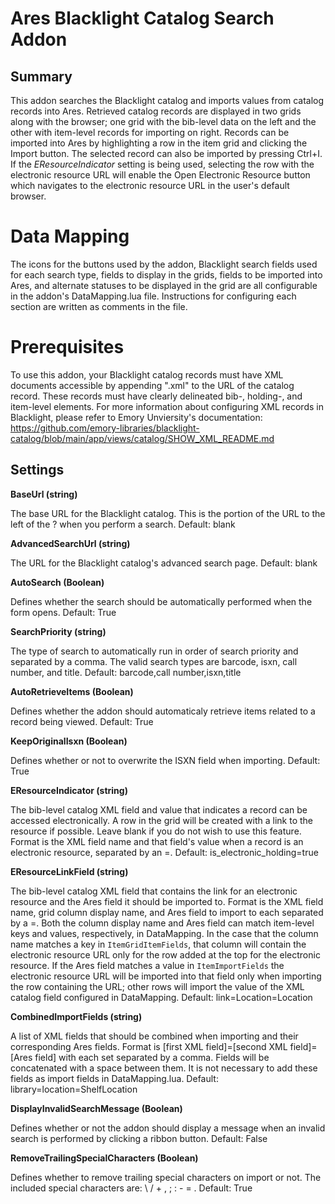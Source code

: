 # Ares Blacklight Catalog Search Addon

## Summary

This addon searches the Blacklight catalog and imports values from catalog records into Ares. Retrieved catalog records are displayed in two grids along with the browser; one grid with the bib-level data on the left and the other with item-level records for importing on right. Records can be imported into Ares by highlighting a row in the item grid and clicking the Import button. The selected record can also be imported by pressing Ctrl+I. If the *EResourceIndicator* setting is being used, selecting the row with the electronic resource URL will enable the Open Electronic Resource button which navigates to the electronic resource URL in the user's default browser.

# Data Mapping
The icons for the buttons used by the addon, Blacklight search fields used for each search type, fields to display in the grids, fields to be imported into Ares, and alternate statuses to be displayed in the grid are all configurable in the addon's DataMapping.lua file. Instructions for configuring each section are written as comments in the file.

# Prerequisites
To use this addon, your Blacklight catalog records must have XML documents accessible by appending ".xml" to the URL of the catalog record. These records must have clearly delineated bib-, holding-, and item-level elements. For more information about configuring XML records in Blacklight, please refer to Emory Unviersity's documentation: https://github.com/emory-libraries/blacklight-catalog/blob/main/app/views/catalog/SHOW_XML_README.md

## Settings

**BaseUrl (string)**

The base URL for the Blacklight catalog. This is the portion of the URL to the left of the ? when you perform a search. Default: blank

**AdvancedSearchUrl (string)**

The URL for the Blacklight catalog's advanced search page. Default: blank

**AutoSearch (Boolean)**

Defines whether the search should be automatically performed when the form opens. Default: True

**SearchPriority (string)**

The type of search to automatically run in order of search priority and separated by a comma. The valid search types are barcode, isxn, call number, and title. Default: barcode,call number,isxn,title

**AutoRetrieveItems (Boolean)**

Defines whether the addon should automaticaly retrieve items related to a record being viewed. Default: True

**KeepOriginalIsxn (Boolean)**

Defines whether or not to overwrite the ISXN field when importing. Default: True

**EResourceIndicator (string)**

The bib-level catalog XML field and value that indicates a record can be accessed electronically. A row in the grid will be created with a link to the resource if possible. Leave blank if you do not wish to use this feature. Format is the XML field name and that field's value when a record is an electronic resource, separated by an =. Default: is_electronic_holding=true

**EResourceLinkField (string)**

The bib-level catalog XML field that contains the link for an electronic resource and the Ares field it should be imported to. Format is the XML field name, grid column display name, and Ares field to import to each separated by a =. Both the column display name and Ares field can match item-level keys and values, respectively, in DataMapping. In the case that the column name matches a key in `ItemGridItemFields`, that column will contain the electronic resource URL only for the row added at the top for the electronic resource. If the Ares field matches a value in `ItemImportFields` the electronic resource URL will be imported into that field only when importing the row containing the URL; other rows will import the value of the XML catalog field configured in DataMapping. Default: link=Location=Location

**CombinedImportFields (string)**

A list of XML fields that should be combined when importing and their corresponding Ares fields. Format is [first XML field]=[second XML field]=[Ares field] with each set separated by a comma. Fields will be concatenated with a space between them. It is not necessary to add these fields as import fields in DataMapping.lua. Default: library=location=ShelfLocation

**DisplayInvalidSearchMessage (Boolean)**

Defines whether or not the addon should display a message when an invalid search is performed by clicking a ribbon button. Default: False

**RemoveTrailingSpecialCharacters (Boolean)**

Defines whether to remove trailing special characters on import or not. The included special characters are: \ / + , ; : - = . Default: True